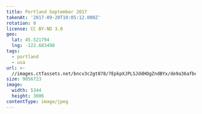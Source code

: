 ```yaml
---
title: Portland September 2017
takenAt: '2017-09-20T10:05:12.000Z'
rotation: 0
license: CC BY-ND 3.0
geo:
  lat: 45.521794
  lng: -122.683498
tags:
  - portland
  - usa
url: >-
  //images.ctfassets.net/bncv3c2gt878/7EpkpXJPLSJddHOgZndBYx/de9a36afbce4c4fcc98e67d00461fffc/portland-september-2017_37269482056_o
size: 9056723
image:
  width: 5344
  height: 3006
contentType: image/jpeg
---
```


